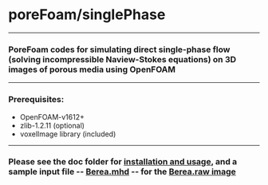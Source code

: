 # poreFoam/singlePhase

___


### PoreFoam codes for simulating direct single-phase flow (solving incompressible Naview-Stokes equations) on 3D images of porous media using OpenFOAM

---

### Prerequisites: 

- OpenFOAM-v1612+
- zlib-1.2.11 (optional)
- voxelImage library (included)

---

### Please see the doc folder for [installation and usage](https://github.com/aliraeini/poreFoam-singlePhase/blob/master/doc/UserGuide_poreFoam_singlePhase.md),  and a sample input file -- [Berea.mhd](https://github.com/aliraeini/poreFoam-singlePhase/blob/master/doc/Berea.mhd) -- for the [Berea.raw image](http://www.imperial.ac.uk/earth-science/research/research-groups/perm/research/pore-scale-modelling/micro-ct-images-and-networks/berea-sandstone/)

